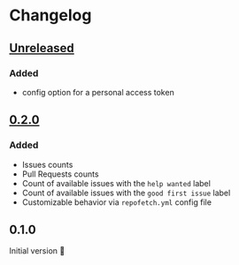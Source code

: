 # Changelog

## [Unreleased]

### Added

- config option for a personal access token

## [0.2.0]

### Added

- Issues counts
- Pull Requests counts
- Count of available issues with the `help wanted` label
- Count of available issues with the `good first issue` label
- Customizable behavior via `repofetch.yml` config file

## 0.1.0
Initial version :tada:

[Unreleased]: https://github.com/spenserblack/repofetch/compare/v0.2.0...HEAD
[0.2.0]: https://github.com/spenserblack/repofetch/compare/v0.1.0...v0.2.0
